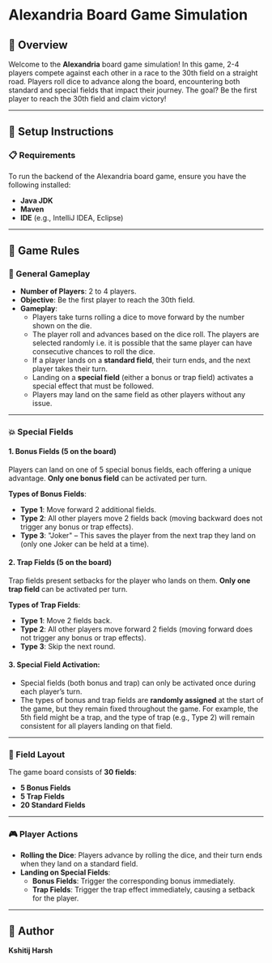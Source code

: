 # Alexandria Board Game Simulation

## 🌟 Overview
Welcome to the **Alexandria** board game simulation! In this game, 2-4 players compete against each other in a race to the 30th field on a straight road. 
Players roll dice to advance along the board, encountering both standard and special fields that impact their journey. 
The goal? Be the first player to reach the 30th field and claim victory!

---

## 🔧 Setup Instructions

### 📋 Requirements
To run the backend of the Alexandria board game, ensure you have the following installed:
- **Java JDK**
- **Maven**
- **IDE** (e.g., IntelliJ IDEA, Eclipse)

---

## 🎲 Game Rules

### 🏁 General Gameplay
- **Number of Players**: 2 to 4 players.
- **Objective**: Be the first player to reach the 30th field.
- **Gameplay**:
    - Players take turns rolling a dice to move forward by the number shown on the die.
    - The player roll and advances based on the dice roll. The players are selected randomly i.e. it is possible that the same player can have consecutive chances to roll the dice.
    - If a player lands on a **standard field**, their turn ends, and the next player takes their turn.
    - Landing on a **special field** (either a bonus or trap field) activates a special effect that must be followed.
    - Players may land on the same field as other players without any issue.

---

### 💥 Special Fields

#### 1. **Bonus Fields** (5 on the board)
Players can land on one of 5 special bonus fields, each offering a unique advantage. **Only one bonus field** can be activated per turn.

**Types of Bonus Fields**:
- **Type 1**: Move forward 2 additional fields.
- **Type 2**: All other players move 2 fields back (moving backward does not trigger any bonus or trap effects).
- **Type 3**: "Joker" – This saves the player from the next trap they land on (only one Joker can be held at a time).

#### 2. **Trap Fields** (5 on the board)
Trap fields present setbacks for the player who lands on them. **Only one trap field** can be activated per turn.

**Types of Trap Fields**:
- **Type 1**: Move 2 fields back.
- **Type 2**: All other players move forward 2 fields (moving forward does not trigger any bonus or trap effects).
- **Type 3**: Skip the next round.

#### 3. **Special Field Activation**:
- Special fields (both bonus and trap) can only be activated once during each player’s turn.
- The types of bonus and trap fields are **randomly assigned** at the start of the game, but they remain fixed throughout the game. For example, the 5th field might be a trap, and the type of trap (e.g., Type 2) will remain consistent for all players landing on that field.

---

### 📍 Field Layout

The game board consists of **30 fields**:
- **5 Bonus Fields**
- **5 Trap Fields**
- **20 Standard Fields**

---

### 🎮 Player Actions

- **Rolling the Dice**: Players advance by rolling the dice, and their turn ends when they land on a standard field.
- **Landing on Special Fields**:
    - **Bonus Fields**: Trigger the corresponding bonus immediately.
    - **Trap Fields**: Trigger the trap effect immediately, causing a setback for the player.

---

## 👤 Author
**Kshitij Harsh**
